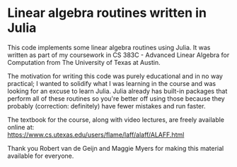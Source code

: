 # Linear algebra routines written in Julia

This code implements some linear algebra routines using Julia. It was written as part of my coursework in CS 383C - Advanced Linear Algebra for Computation from The University of Texas at Austin.  

The motivation for writing this code was purely educational and in no way practical; I wanted to solidify what I was learning in the course and was looking for an excuse to learn Julia. Julia already has built-in packages that perform all of these routines so you're better off using those because they probably (correction: definitely) have fewer mistakes and run faster.

The textbook for the course, along with video lectures, are freely available online at:  
https://www.cs.utexas.edu/users/flame/laff/alaff/ALAFF.html

Thank you Robert van de Geijn and Maggie Myers for making this material available for everyone.
